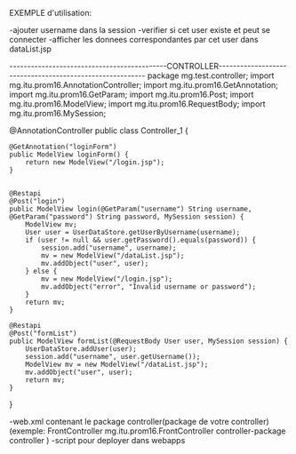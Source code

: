 
EXEMPLE d'utilisation:

-ajouter username dans la session
-verifier si cet user existe et peut se connecter
-afficher les donnees correspondantes par cet user dans dataList.jsp

--------------------------------------------CONTROLLER---------------------------------------------------------
package mg.test.controller;
import mg.itu.prom16.AnnotationController;
import mg.itu.prom16.GetAnnotation;
import mg.itu.prom16.GetParam;
import mg.itu.prom16.Post;
import mg.itu.prom16.ModelView;
import mg.itu.prom16.RequestBody;
import mg.itu.prom16.MySession;

@AnnotationController
public class Controller_1 {

    @GetAnnotation("loginForm")
    public ModelView loginForm() {
        return new ModelView("/login.jsp");
    }


    @Restapi
    @Post("login")
    public ModelView login(@GetParam("username") String username, @GetParam("password") String password, MySession session) {
        ModelView mv;
        User user = UserDataStore.getUserByUsername(username);
        if (user != null && user.getPassword().equals(password)) {
            session.add("username", username);
            mv = new ModelView("/dataList.jsp");
            mv.addObject("user", user);
        } else {
            mv = new ModelView("/login.jsp");
            mv.addObject("error", "Invalid username or password");
        }
        return mv;
    }

    @Restapi
    @Post("formList")
    public ModelView formList(@RequestBody User user, MySession session) {
        UserDataStore.addUser(user);
        session.add("username", user.getUsername());
        ModelView mv = new ModelView("/dataList.jsp");
        mv.addObject("user", user);
        return mv;
    }
}


-web.xml contenant le package controller(package de votre controller)
(exemple:<servlet>
            <servlet-name>FrontController</servlet-name>
            <servlet-class>mg.itu.prom16.FrontController</servlet-class>
            <init-param>
                <param-name>controller-package</param-name>
                <param-value>controller</param-value>
            </init-param>
         </servlet>)
-script pour deployer dans webapps

